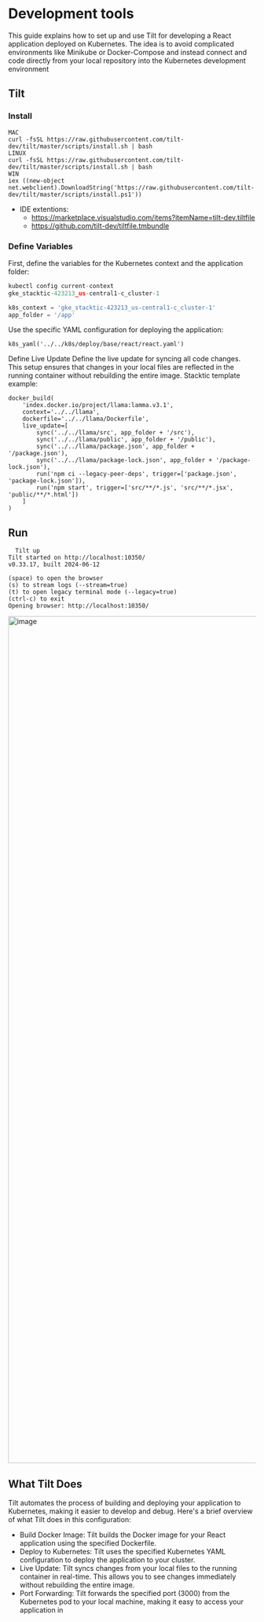 

# Development tools

This guide explains how to set up and use Tilt for developing a React application deployed on Kubernetes.
The idea is to avoid complicated environments like Minikube or Docker-Compose and instead connect and code directly from your local repository into the Kubernetes development environment

## Tilt

### Install
```
MAC
curl -fsSL https://raw.githubusercontent.com/tilt-dev/tilt/master/scripts/install.sh | bash
LINUX
curl -fsSL https://raw.githubusercontent.com/tilt-dev/tilt/master/scripts/install.sh | bash
WIN
iex ((new-object net.webclient).DownloadString('https://raw.githubusercontent.com/tilt-dev/tilt/master/scripts/install.ps1'))
```
* IDE extentions:
  * https://marketplace.visualstudio.com/items?itemName=tilt-dev.tiltfile
  * https://github.com/tilt-dev/tiltfile.tmbundle
 

### Define Variables

First, define the variables for the Kubernetes context and the application folder:

```python
kubectl config current-context
gke_stacktic-423213_us-central1-c_cluster-1

k8s_context = 'gke_stacktic-423213_us-central1-c_cluster-1'
app_folder = '/app'

```

Use the specific YAML configuration for deploying the application:
```
k8s_yaml('../../k8s/deploy/base/react/react.yaml')
```

Define Live Update
Define the live update for syncing all code changes. This setup ensures that changes in your local files are reflected in the running container without rebuilding the entire image.
Stacktic template example:
```
docker_build(
    'index.docker.io/project/llama:lamma.v3.1',
    context='../../llama',
    dockerfile='../../llama/Dockerfile',
    live_update=[
        sync('../../llama/src', app_folder + '/src'),
        sync('../../llama/public', app_folder + '/public'),
        sync('../../llama/package.json', app_folder + '/package.json'),
        sync('../../llama/package-lock.json', app_folder + '/package-lock.json'),
        run('npm ci --legacy-peer-deps', trigger=['package.json', 'package-lock.json']),
        run('npm start', trigger=['src/**/*.js', 'src/**/*.jsx', 'public/**/*.html'])
    ]
)
```

## Run
```  
  Tilt up         
Tilt started on http://localhost:10350/
v0.33.17, built 2024-06-12

(space) to open the browser
(s) to stream logs (--stream=true)
(t) to open legacy terminal mode (--legacy=true)
(ctrl-c) to exit
Opening browser: http://localhost:10350/
```
<img width="1722" alt="image" src="https://github.com/user-attachments/assets/5eaec9eb-e26c-4a13-913a-2f52524c3332">


## What Tilt Does
Tilt automates the process of building and deploying your application to Kubernetes, making it easier to develop and debug. Here's a brief overview of what Tilt does in this configuration:

* Build Docker Image: Tilt builds the Docker image for your React application using the specified Dockerfile.
* Deploy to Kubernetes: Tilt uses the specified Kubernetes YAML configuration to deploy the application to your cluster.
* Live Update: Tilt syncs changes from your local files to the running container in real-time. This allows you to see changes immediately without rebuilding the entire image.
* Port Forwarding: Tilt forwards the specified port (3000) from the Kubernetes pod to your local machine, making it easy to access your application in
